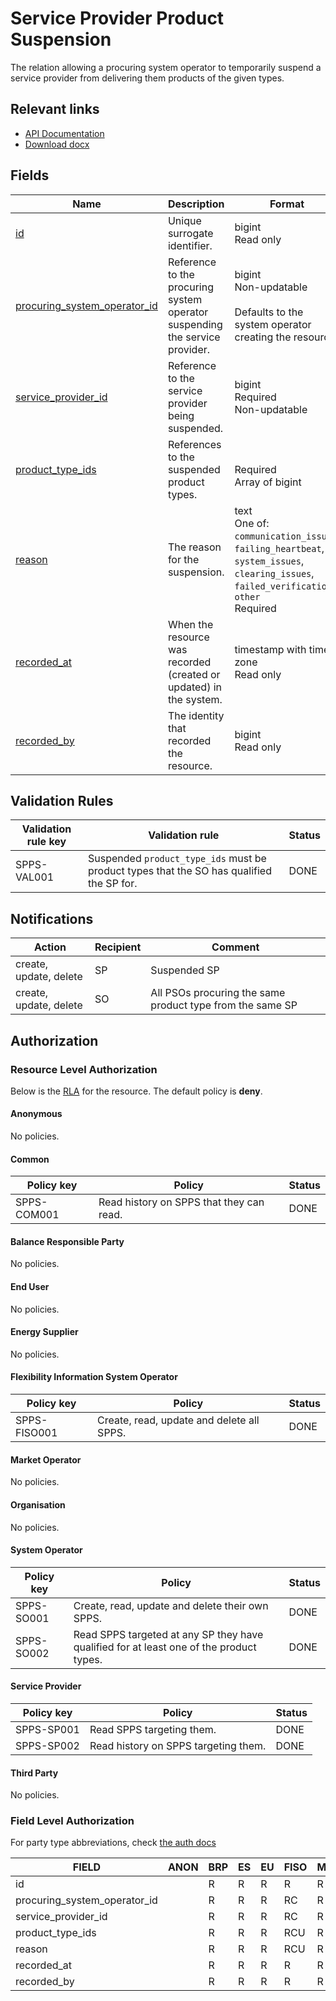 # Service Provider Product Suspension

The relation allowing a procuring system operator to temporarily suspend a
service provider from delivering them products of the given types.

## Relevant links

* [API Documentation](../api/v0/index.html#/operations/list_service_provider_product_suspension)
* [Download docx](../download/service_provider_product_suspension.docx)

## Fields

| Name                                                                                                                     | Description                                                                 | Format                                                                                                                                        | Reference                                   |
|--------------------------------------------------------------------------------------------------------------------------|-----------------------------------------------------------------------------|-----------------------------------------------------------------------------------------------------------------------------------------------|---------------------------------------------|
| <a name="field-id" href="#field-id">id</a>                                                                               | Unique surrogate identifier.                                                | bigint<br/>Read only                                                                                                                          |                                             |
| <a name="field-procuring_system_operator_id" href="#field-procuring_system_operator_id">procuring_system_operator_id</a> | Reference to the procuring system operator suspending the service provider. | bigint<br/>Non-updatable<br/><br/>Defaults to the system operator creating the resource.                                                      | [party.id](party.md#field-id)               |
| <a name="field-service_provider_id" href="#field-service_provider_id">service_provider_id</a>                            | Reference to the service provider being suspended.                          | bigint<br/>Required<br/>Non-updatable                                                                                                         | [party.id](party.md#field-id)               |
| <a name="field-product_type_ids" href="#field-product_type_ids">product_type_ids</a>                                     | References to the suspended product types.                                  | <br/>Required<br/>Array of bigint                                                                                                             | [product_type.id](product_type.md#field-id) |
| <a name="field-reason" href="#field-reason">reason</a>                                                                   | The reason for the suspension.                                              | text<br/>One of: `communication_issues`, `failing_heartbeat`, `system_issues`, `clearing_issues`, `failed_verification`, `other`<br/>Required |                                             |
| <a name="field-recorded_at" href="#field-recorded_at">recorded_at</a>                                                    | When the resource was recorded (created or updated) in the system.          | timestamp with time zone<br/>Read only                                                                                                        |                                             |
| <a name="field-recorded_by" href="#field-recorded_by">recorded_by</a>                                                    | The identity that recorded the resource.                                    | bigint<br/>Read only                                                                                                                          |                                             |

## Validation Rules

| Validation rule key | Validation rule                                                                          | Status |
|---------------------|------------------------------------------------------------------------------------------|--------|
| SPPS-VAL001         | Suspended `product_type_ids` must be product types that the SO has qualified the SP for. | DONE   |

## Notifications

| Action                 | Recipient | Comment                                                   |
|------------------------|-----------|-----------------------------------------------------------|
| create, update, delete | SP        | Suspended SP                                              |
| create, update, delete | SO        | All PSOs procuring the same product type from the same SP |

## Authorization

### Resource Level Authorization

Below is the [RLA](../technical/auth.md#resource-level-authorization-rla) for the
resource. The default policy is **deny**.

#### Anonymous

No policies.

#### Common

| Policy key  | Policy                                   | Status |
|-------------|------------------------------------------|--------|
| SPPS-COM001 | Read history on SPPS that they can read. | DONE   |

#### Balance Responsible Party

No policies.

#### End User

No policies.

#### Energy Supplier

No policies.

#### Flexibility Information System Operator

| Policy key   | Policy                                    | Status |
|--------------|-------------------------------------------|--------|
| SPPS-FISO001 | Create, read, update and delete all SPPS. | DONE   |

#### Market Operator

No policies.

#### Organisation

No policies.

#### System Operator

| Policy key | Policy                                                                                  | Status |
|------------|-----------------------------------------------------------------------------------------|--------|
| SPPS-SO001 | Create, read, update and delete their own SPPS.                                         | DONE   |
| SPPS-SO002 | Read SPPS targeted at any SP they have qualified for at least one of the product types. | DONE   |

#### Service Provider

| Policy key | Policy                               | Status |
|------------|--------------------------------------|--------|
| SPPS-SP001 | Read SPPS targeting them.            | DONE   |
| SPPS-SP002 | Read history on SPPS targeting them. | DONE   |

#### Third Party

No policies.

### Field Level Authorization

For party type abbreviations, check [the auth docs](../technical/auth.md#party-market-actors)

| FIELD                        | ANON | BRP | ES | EU | FISO | MO | SO  | SP | TP | ORG |
|------------------------------|------|-----|----|----|------|----|-----|----|----|-----|
| id                           |      | R   | R  | R  | R    | R  | R   | R  | R  |     |
| procuring_system_operator_id |      | R   | R  | R  | RC   | R  | RC  | R  | R  |     |
| service_provider_id          |      | R   | R  | R  | RC   | R  | RC  | R  | R  |     |
| product_type_ids             |      | R   | R  | R  | RCU  | R  | RCU | R  | R  |     |
| reason                       |      | R   | R  | R  | RCU  | R  | RCU | R  | R  |     |
| recorded_at                  |      | R   | R  | R  | R    | R  | R   | R  | R  |     |
| recorded_by                  |      | R   | R  | R  | R    | R  | R   | R  | R  |     |
